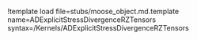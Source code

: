 !template load file=stubs/moose_object.md.template name=ADExplicitStressDivergenceRZTensors syntax=/Kernels/ADExplicitStressDivergenceRZTensors